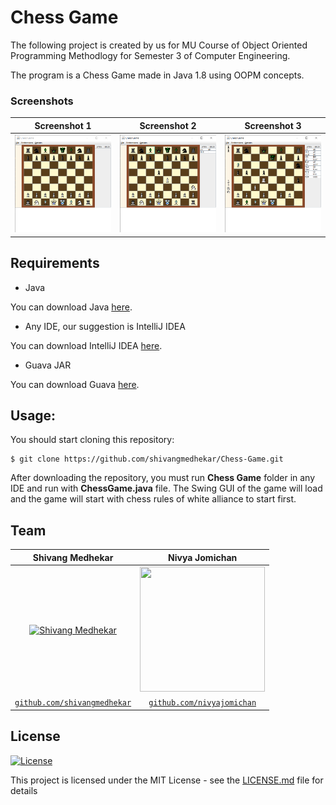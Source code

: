 # Chess Game

The following project is created by us for MU Course of Object Oriented Programming Methodlogy for Semester 3 of Computer Engineering.

The program is a Chess Game made in Java 1.8 using OOPM concepts.

### Screenshots
Screenshot 1             |  Screenshot 2 | Screenshot 3
:-------------------------:|:-------------------------: |:-------------------------:
![](screenshots/chess%201.png)  |  ![](screenshots/chess%202.png) |  ![](screenshots/chess%203.png) 


## Requirements
- Java

You can download Java [here](https://www.oracle.com/in/java/technologies/javase-downloads.html).

- Any IDE, our suggestion is IntelliJ IDEA

You can download IntelliJ IDEA [here](https://www.jetbrains.com/idea/).
 
- Guava JAR

You can download Guava [here](https://jar-download.com/artifacts/com.google.guava).

## Usage:

You should start cloning this repository:

    $ git clone https://github.com/shivangmedhekar/Chess-Game.git
    
After downloading the repository, you must run **Chess Game** folder in any IDE and run with **ChessGame.java** file. The Swing GUI of the game will load and the game will start with chess rules of white alliance to start first.


## Team
|  **Shivang Medhekar** | **Nivya Jomichan** |
| :---: |:---:|
| [![Shivang Medhekar](https://avatars2.githubusercontent.com/u/69140290?s=200&u=5df35a82b6d2b6b7b876dfdc22d451c92d30a5c6&v=4)](https://github.com/shivangmedhekar)    | <img src = "https://media-exp1.licdn.com/dms/image/C5103AQGtPzutUIVeAg/profile-displayphoto-shrink_800_800/0?e=1602115200&v=beta&t=a2YkXZmZB4E_lHfHKFxe9r-SioRfRwmU-fhsuYV4Q5E" width="200" height="200">|
| <a href="https://github.com/shivangmedhekar" target="_blank">`github.com/shivangmedhekar`</a> | <a href="https://github.com/nivyajomichan" target="_blank">`github.com/nivyajomichan`</a> |


## License

[![License](http://img.shields.io/:license-mit-blue.svg?style=flat-square)](http://badges.mit-license.org)

This project is licensed under the MIT License - see the [LICENSE.md](LICENSE.md) file for details

